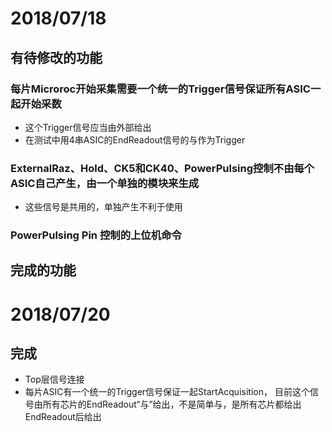 # 2018/07/18

## 有待修改的功能

### 每片Microroc开始采集需要一个统一的Trigger信号保证所有ASIC一起开始采数

+ 这个Trigger信号应当由外部给出
+ 在测试中用4串ASIC的EndReadout信号的与作为Trigger

### ExternalRaz、Hold、CK5和CK40、PowerPulsing控制不由每个ASIC自己产生，由一个单独的模块来生成

+ 这些信号是共用的，单独产生不利于使用

### PowerPulsing Pin 控制的上位机命令

## 完成的功能



# 2018/07/20

## 完成

+ Top层信号连接
+ 每片ASIC有一个统一的Trigger信号保证一起StartAcquisition， 目前这个信号由所有芯片的EndReadout“与”给出，不是简单与，是所有芯片都给出EndReadout后给出